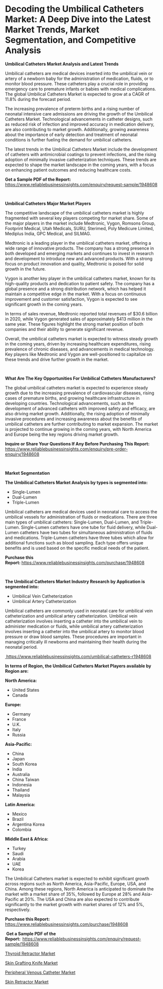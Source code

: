 <p><h1>Decoding the Umbilical Catheters Market: A Deep Dive into the Latest Market Trends, Market Segmentation, and Competitive Analysis</h1></p><p><strong>Umbilical Catheters Market Analysis and Latest Trends</strong></p>
<p><p>Umbilical catheters are medical devices inserted into the umbilical vein or artery of a newborn baby for the administration of medication, fluids, or to monitor blood pressure. These catheters play a crucial role in providing emergency care to premature infants or babies with medical complications. The global Umbilical Catheters Market is expected to grow at a CAGR of 11.8% during the forecast period.</p><p>The increasing prevalence of preterm births and a rising number of neonatal intensive care admissions are driving the growth of the Umbilical Catheters Market. Technological advancements in catheter designs, such as reduced risk of infection and improved accuracy in medication delivery, are also contributing to market growth. Additionally, growing awareness about the importance of early detection and treatment of neonatal conditions is further fueling the demand for umbilical catheters.</p><p>The latest trends in the Umbilical Catheters Market include the development of catheters with antimicrobial coatings to prevent infections, and the rising adoption of minimally invasive catheterization techniques. These trends are expected to shape the market landscape in the coming years, with a focus on enhancing patient outcomes and reducing healthcare costs.</p></p>
<p><strong>Get a Sample PDF of the Report:&nbsp;</strong> <a href="https://www.reliablebusinessinsights.com/enquiry/request-sample/1948608">https://www.reliablebusinessinsights.com/enquiry/request-sample/1948608</a></p>
<p>&nbsp;</p>
<p><strong>Umbilical Catheters Major Market Players</strong></p>
<p><p>The competitive landscape of the umbilical catheters market is highly fragmented with several key players competing for market share. Some of the major players in the market include Medtronic, Vygon, Romsons Group, Footprint Medical, Utah Medicals, SURU, Sterimed, Poly Medicure Limited, Mediplus India, GPC Medical, and SILMAG.</p><p>Medtronic is a leading player in the umbilical catheters market, offering a wide range of innovative products. The company has a strong presence in both developed and emerging markets and continues to invest in research and development to introduce new and advanced products. With a strong focus on product innovation and quality, Medtronic is poised for solid growth in the future.</p><p>Vygon is another key player in the umbilical catheters market, known for its high-quality products and dedication to patient safety. The company has a global presence and a strong distribution network, which has helped it maintain a competitive edge in the market. With a focus on continuous improvement and customer satisfaction, Vygon is expected to see significant growth in the coming years.</p><p>In terms of sales revenue, Medtronic reported total revenues of $30.6 billion in 2020, while Vygon generated sales of approximately $413 million in the same year. These figures highlight the strong market position of both companies and their ability to generate significant revenue.</p><p>Overall, the umbilical catheters market is expected to witness steady growth in the coming years, driven by increasing healthcare expenditures, rising prevalence of chronic diseases, and advancements in medical technology. Key players like Medtronic and Vygon are well-positioned to capitalize on these trends and drive further growth in the market.</p></p>
<p>&nbsp;</p>
<p><strong>What Are The Key Opportunities For Umbilical Catheters Manufacturers?</strong></p>
<p><p>The global umbilical catheters market is expected to experience steady growth due to the increasing prevalence of cardiovascular diseases, rising cases of premature births, and growing healthcare infrastructure in developing countries. Technological advancements, such as the development of advanced catheters with improved safety and efficacy, are also driving market growth. Additionally, the rising adoption of minimally invasive procedures and increasing awareness about the benefits of umbilical catheters are further contributing to market expansion. The market is projected to continue growing in the coming years, with North America and Europe being the key regions driving market growth.</p></p>
<p><strong>Inquire or Share Your Questions If Any Before Purchasing This Report:</strong> <a href="https://www.reliablebusinessinsights.com/enquiry/pre-order-enquiry/1948608">https://www.reliablebusinessinsights.com/enquiry/pre-order-enquiry/1948608</a></p>
<p>&nbsp;</p>
<p><strong>Market Segmentation</strong></p>
<p><strong>The Umbilical Catheters Market Analysis by types is segmented into:</strong></p>
<p><ul><li>Single-Lumen</li><li>Dual-Lumen</li><li>Triple-Lumen</li></ul></p>
<p><p>Umbilical catheters are medical devices used in neonatal care to access the umbilical vessels for administration of fluids or medications. There are three main types of umbilical catheters: Single-Lumen, Dual-Lumen, and Triple-Lumen. Single-Lumen catheters have one tube for fluid delivery, while Dual-Lumen catheters have two tubes for simultaneous administration of fluids and medications. Triple-Lumen catheters have three tubes which allow for additional functions such as blood sampling. Each type offers unique benefits and is used based on the specific medical needs of the patient.</p></p>
<p><strong>Purchase this Report:&nbsp;</strong><a href="https://www.reliablebusinessinsights.com/purchase/1948608">https://www.reliablebusinessinsights.com/purchase/1948608</a></p>
<p>&nbsp;</p>
<p><strong>The Umbilical Catheters Market Industry Research by Application is segmented into:</strong></p>
<p><ul><li>Umbilical Vein Catheterization</li><li>Umbilical Artery Catheterization</li></ul></p>
<p><p>Umbilical catheters are commonly used in neonatal care for umbilical vein catheterization and umbilical artery catheterization. Umbilical vein catheterization involves inserting a catheter into the umbilical vein to administer medication or fluids, while umbilical artery catheterization involves inserting a catheter into the umbilical artery to monitor blood pressure or draw blood samples. These procedures are important in managing critically ill newborns and maintaining their health during the neonatal period.</p></p>
<p><a href="https://www.reliablebusinessinsights.com/umbilical-catheters-r1948608">&nbsp;https://www.reliablebusinessinsights.com/umbilical-catheters-r1948608</a></p>
<p><strong>In terms of Region, the Umbilical Catheters Market Players available by Region are:</strong></p>
<p>
    <p> <strong> North America: </strong>
        <ul>
            <li>United States</li>
            <li>Canada</li>
        </ul>
        </p> 
    <p> <strong> Europe: </strong>
        <ul>
            <li>Germany</li>
            <li>France</li>
            <li>U.K.</li>
            <li>Italy</li>
            <li>Russia</li>
        </ul>
        </p> 
    <p> <strong> Asia-Pacific: </strong>
        <ul>
            <li>China</li>
            <li>Japan</li>
            <li>South Korea</li>
            <li>India</li>
            <li>Australia</li>
            <li>China Taiwan</li>
            <li>Indonesia</li>
            <li>Thailand</li>
            <li>Malaysia</li>
        </ul>
        </p> 
    <p> <strong> Latin America: </strong>
        <ul>
            <li>Mexico</li>
            <li>Brazil</li>
            <li>Argentina Korea</li>
            <li>Colombia</li>
        </ul>
        </p> 
    <p> <strong> Middle East & Africa: </strong>
        <ul>
            <li>Turkey</li>
            <li>Saudi</li>
            <li>Arabia</li>
            <li>UAE</li>
            <li>Korea</li>
        </ul>
    </p>
    </p>
<p><p>The Umbilical Catheters market is expected to exhibit significant growth across regions such as North America, Asia-Pacific, Europe, USA, and China. Among these regions, North America is anticipated to dominate the market with a market share of 35%, followed by Europe at 28% and Asia-Pacific at 20%. The USA and China are also expected to contribute significantly to the market growth with market shares of 12% and 5%, respectively.</p></p>
<p><strong>Purchase this Report: </strong><a href="https://www.reliablebusinessinsights.com/purchase/1948608">https://www.reliablebusinessinsights.com/purchase/1948608</a></p>
<p>&nbsp;<strong>Get a Sample PDF of the Report:&nbsp;&nbsp;</strong><a href="https://www.reliablebusinessinsights.com/enquiry/request-sample/1948608">https://www.reliablebusinessinsights.com/enquiry/request-sample/1948608</a></p>
<p><strong></strong></p>
<p><p><a href="https://github.com/juancolorado15/Market-Research-Report-List-4/blob/main/thyroid-retractor-market.md">Thyroid Retractor Market</a></p><p><a href="https://github.com/BryceTownsendr/Market-Research-Report-List-6/blob/main/skin-grafting-knife-market.md">Skin Grafting Knife Market</a></p><p><a href="https://github.com/lawrenceWatkins654/Market-Research-Report-List-1/blob/main/peripheral-venous-catheter-market.md">Peripheral Venous Catheter Market</a></p><p><a href="https://github.com/mahnoor2003/Market-Research-Report-List-5/blob/main/skin-retractor-market.md">Skin Retractor Market</a></p></p>
